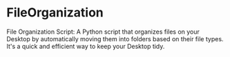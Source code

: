 # FileOrganization
File Organization Script: A Python script that organizes files on your Desktop by automatically moving them into folders based on their file types. It's a quick and efficient way to keep your Desktop tidy.
